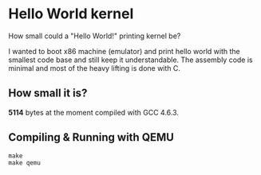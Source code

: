 # Hello World kernel

How small could a "Hello World!" printing kernel be? 

I wanted to boot x86 machine (emulator) and print hello world with the smallest code base and still keep it understandable. The assembly code is minimal and most of the heavy lifting is done with C. 


## How small it is? 

**5114** bytes at the moment compiled with GCC 4.6.3.


## Compiling & Running with QEMU

    make
    make qemu
